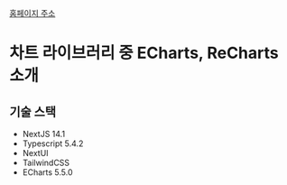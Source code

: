 [홈페이지 주소](https://chart-web.vercel.app/)

# 차트 라이브러리 중 ECharts, ReCharts 소개

## 기술 스택

- NextJS 14.1
- Typescript 5.4.2
- NextUI
- TailwindCSS
- ECharts 5.5.0
